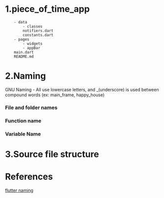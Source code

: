 # 1.piece_of_time_app

```
    - data
        - classes
        notifiers.dart
        constants.dart 
    - pages 
        - widgets 
        - appBar
    main.dart
    README.md
```

# 2.Naming 

GNU Naming - All use lowercase letters, and _(underscore) is used between
compound words (ex: main_frame, happy_house)
 
### File and folder names

### Function name

### Variable Name 

# 3.Source file structure






# References 
[flutter naming ](https://dalgonakit.tistory.com/115)
